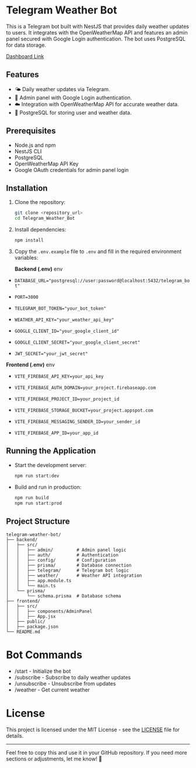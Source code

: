 # Telegram Weather Bot

This is a Telegram bot built with NestJS that provides daily weather updates to users. It integrates with the OpenWeatherMap API and features an admin panel secured with Google Login authentication. The bot uses PostgreSQL for data storage.

[Dashboard Link](https://telegram-weather-bot-1-7p2l.onrender.com)

## Features
- 🌤️ Daily weather updates via Telegram.
- 🔑 Admin panel with Google Login authentication.
- ☁️ Integration with OpenWeatherMap API for accurate weather data.
- 💾 PostgreSQL for storing user and weather data.

## Prerequisites
- Node.js and npm
- NestJS CLI
- PostgreSQL
- OpenWeatherMap API Key
- Google OAuth credentials for admin panel login

## Installation
1. Clone the repository:
    ```bash
    git clone <repository_url>
    cd Telegram_Weather_Bot
    ```
2. Install dependencies:
    ```bash
    npm install
    ```
3. Copy the `.env.example` file to `.env` and fill in the required environment variables:

    **Backend (.env)**
env
- `DATABASE_URL="postgresql://user:password@localhost:5432/telegram_bot"`

- `PORT=3000`

- `TELEGRAM_BOT_TOKEN="your_bot_token"`

- `WEATHER_API_KEY="your_weather_api_key"`

- `GOOGLE_CLIENT_ID="your_google_client_id"`

- `GOOGLE_CLIENT_SECRET="your_google_client_secret"`

- `JWT_SECRET="your_jwt_secret"`

**Frontend (.env)**
env
- `VITE_FIREBASE_API_KEY=your_api_key`

- `VITE_FIREBASE_AUTH_DOMAIN=your_project.firebaseapp.com`

- `VITE_FIREBASE_PROJECT_ID=your_project_id`

- `VITE_FIREBASE_STORAGE_BUCKET=your_project.appspot.com`

- `VITE_FIREBASE_MESSAGING_SENDER_ID=your_sender_id`

- `VITE_FIREBASE_APP_ID=your_app_id`

## Running the Application
- Start the development server:
    ```bash
    npm run start:dev
    ```
- Build and run in production:
    ```bash
    npm run build
    npm run start:prod
    ```

## Project Structure
```
telegram-weather-bot/
├── backend/
│   ├── src/
│   │   ├── admin/         # Admin panel logic
│   │   ├── auth/          # Authentication
│   │   ├── config/        # Configuration
│   │   ├── prisma/        # Database connection
│   │   ├── telegram/      # Telegram bot logic
│   │   ├── weather/       # Weather API integration
│   │   ├── app.module.ts
│   │   └── main.ts
│   └── prisma/
│       └── schema.prisma  # Database schema
├── frontend/
│   ├── src/
│   │   ├── components/AdminPanel
│   │   ├── App.jsx
│   ├── public/
│   ├── package.json
└── README.md
```
#  Bot Commands

- /start - Initialize the bot
- /subscribe <city> - Subscribe to daily weather updates
- /unsubscribe - Unsubscribe from updates
- /weather <city> - Get current weather


#  License

This project is licensed under the MIT License - see the [LICENSE](LICENSE) file for details.

---

Feel free to copy this and use it in your GitHub repository. If you need more sections or adjustments, let me know! 🚀

